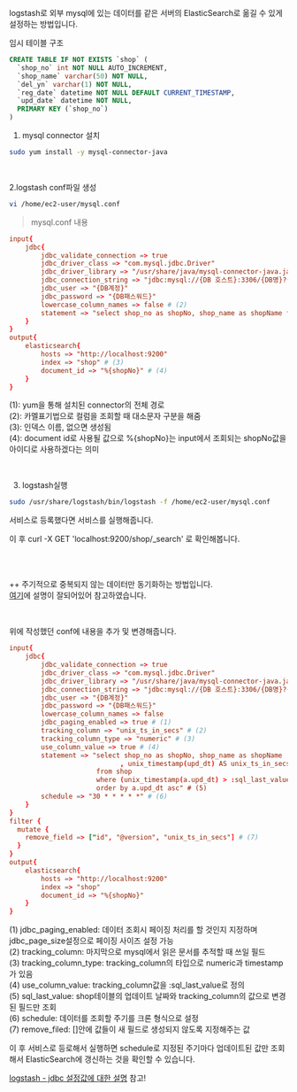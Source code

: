 logstash로 외부 mysql에 있는 데이터를 같은 서버의 ElasticSearch로 옮길 수 있게 설정하는 방법입니다. <br>

임시 테이블 구조
~~~sql
CREATE TABLE IF NOT EXISTS `shop` (
  `shop_no` int NOT NULL AUTO_INCREMENT,
  `shop_name` varchar(50) NOT NULL,
  `del_yn` varchar(1) NOT NULL,
  `reg_date` datetime NOT NULL DEFAULT CURRENT_TIMESTAMP,
  `upd_date` datetime NOT NULL,
  PRIMARY KEY (`shop_no`)
)
~~~

1. mysql connector 설치
~~~sh
sudo yum install -y mysql-connector-java
~~~

<br>

2.logstash conf파일 생성
~~~sh
vi /home/ec2-user/mysql.conf
~~~

> mysql.conf 내용

~~~conf
input{
    jdbc{
        jdbc_validate_connection => true
        jdbc_driver_class => "com.mysql.jdbc.Driver"
        jdbc_driver_library => "/usr/share/java/mysql-connector-java.jar" # (1)
        jdbc_connection_string => "jdbc:mysql://{DB 호스트}:3306/{DB명}?{DB옵션}"
        jdbc_user => "{DB계정}"
        jdbc_password => "{DB패스워드}"
        lowercase_column_names => false # (2)
        statement => "select shop_no as shopNo, shop_name as shopName from shop"
    }
}
output{
    elasticsearch{
        hosts => "http://localhost:9200"
        index => "shop" # (3)
        document_id => "%{shopNo}" # (4)
    }
}
~~~

(1): yum을 통해 설치된 connector의 전체 경로 <br>
(2): 카멜표기법으로 컬럼을 조회할 때 대소문자 구분을 해줌 <br>
(3): 인덱스 이름, 없으면 생성됨 <br>
(4): document id로 사용될 값으로 %{shopNo}는 input에서 조회되는 shopNo값을 아이디로 사용하겠다는 의미 <br>

<br>

3. logstash실행

~~~sh
sudo /usr/share/logstash/bin/logstash -f /home/ec2-user/mysql.conf
~~~

서비스로 등록했다면 서비스를 실행해줍니다. <br>

이 후 curl -X GET 'localhost:9200/shop/_search' 로 확인해봅니다.

 <br> <br>
 
 ++ 주기적으로 중복되지 않는 데이터만 동기화하는 방법입니다.<br>
<a href="https://www.elastic.co/kr/blog/how-to-keep-elasticsearch-synchronized-with-a-relational-database-using-logstash">여기</a>에 설명이 잘되어있어 참고하였습니다.<br>

<br>

위에 작성했던 conf에 내용을 추가 및 변경해줍니다. <br>

~~~conf
input{
    jdbc{
        jdbc_validate_connection => true
        jdbc_driver_class => "com.mysql.jdbc.Driver"
        jdbc_driver_library => "/usr/share/java/mysql-connector-java.jar"
        jdbc_connection_string => "jdbc:mysql://{DB 호스트}:3306/{DB명}?{DB옵션}"
        jdbc_user => "{DB계정}"
        jdbc_password => "{DB패스워드}"
        lowercase_column_names => false
        jdbc_paging_enabled => true # (1)
        tracking_column => "unix_ts_in_secs" # (2)
        tracking_column_type => "numeric" # (3)
        use_column_value => true # (4)
        statement => "select shop_no as shopNo, shop_name as shopName
                            , unix_timestamp(upd_dt) AS unix_ts_in_secs
                      from shop
                      where (unix_timestamp(a.upd_dt) > :sql_last_value and a.upd_dt < now())
                      order by a.upd_dt asc" # (5)
        schedule => "30 * * * * *" # (6)
    }
}
filter {
  mutate {
    remove_field => ["id", "@version", "unix_ts_in_secs"] # (7)
  }
}
output{
    elasticsearch{
        hosts => "http://localhost:9200"
        index => "shop"
        document_id => "%{shopNo}"
    }
}
~~~
(1) jdbc_paging_enabled: 데이터 조회시 페이징 처리를 할 것인지 지정하며 jdbc_page_size설정으로 페이징 사이즈 설정 가능 <br>
(2) tracking_column: 마지막으로 mysql에서 읽은 문서를 추적할 때 쓰일 필드<br>
(3) tracking_column_type: tracking_column의 타입으로 numeric과 timestamp가 있음<br>
(4) use_column_value: tracking_column값을 :sql_last_value로 정의<br>
(5) sql_last_value: shop테이블의 업데이트 날짜와 tracking_column의 값으로 변경된 필드만 조회<br>
(6) schedule: 데이터를 조회할 주기를 크론 형식으로 설정<br>
(7) remove_filed: []안에 값들이 새 필드로 생성되지 않도록 지정해주는 값 <br>

이 후 서비스로 등로해서 실행하면 schedule로 지정된 주기마다 업데이트된 값만 조회해서 ElasticSearch에 갱신하는 것을 확인할 수 있습니다. <br>

<a href="https://www.elastic.co/guide/en/logstash/current/plugins-inputs-jdbc.html#plugins-inputs-jdbc-use_column_value">logstash - jdbc 설정값에 대한 설명</a> 참고!




